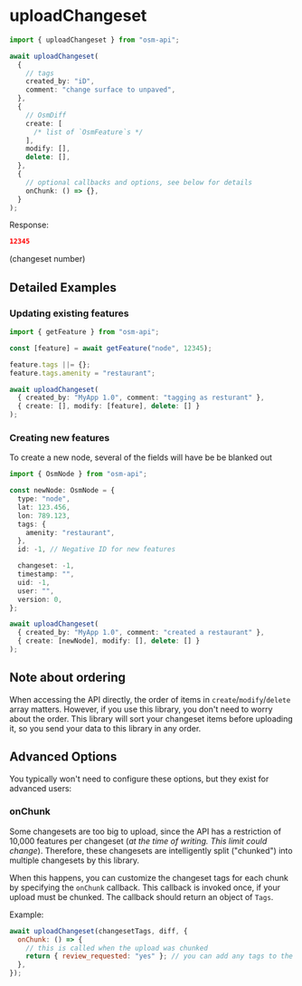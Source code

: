 # uploadChangeset

```ts
import { uploadChangeset } from "osm-api";

await uploadChangeset(
  {
    // tags
    created_by: "iD",
    comment: "change surface to unpaved",
  },
  {
    // OsmDiff
    create: [
      /* list of `OsmFeature`s */
    ],
    modify: [],
    delete: [],
  },
  {
    // optional callbacks and options, see below for details
    onChunk: () => {},
  }
);
```

Response:

```json
12345
```

(changeset number)

## Detailed Examples

### Updating existing features

```ts
import { getFeature } from "osm-api";

const [feature] = await getFeature("node", 12345);

feature.tags ||= {};
feature.tags.amenity = "restaurant";

await uploadChangeset(
  { created_by: "MyApp 1.0", comment: "tagging as resturant" },
  { create: [], modify: [feature], delete: [] }
);
```

### Creating new features

To create a new node, several of the fields will have be be blanked out

```ts
import { OsmNode } from "osm-api";

const newNode: OsmNode = {
  type: "node",
  lat: 123.456,
  lon: 789.123,
  tags: {
    amenity: "restaurant",
  },
  id: -1, // Negative ID for new features

  changeset: -1,
  timestamp: "",
  uid: -1,
  user: "",
  version: 0,
};

await uploadChangeset(
  { created_by: "MyApp 1.0", comment: "created a restaurant" },
  { create: [newNode], modify: [], delete: [] }
);
```

## Note about ordering

When accessing the API directly, the order of items in `create`/`modify`/`delete` array matters.
However, if you use this library, you don't need to worry about the order.
This library will sort your changeset items before uploading it, so you send your data to this library in any order.

## Advanced Options

You typically won't need to configure these options, but they exist for advanced users:

### onChunk

Some changesets are too big to upload, since the API has a restriction of 10,000
features per changeset (_at the time of writing. This limit could change_).
Therefore, these changesets are intelligently split ("chunked") into multiple changesets by this library.

When this happens, you can customize the changeset tags for each chunk by specifying the `onChunk` callback.
This callback is invoked once, if your upload must be chunked.
The callback should return an object of `Tags`.

Example:

```js
await uploadChangeset(changesetTags, diff, {
  onChunk: () => {
    // this is called when the upload was chunked
    return { review_requested: "yes" }; // you can add any tags to the changeset here
  },
});
```
